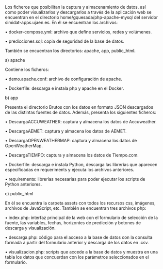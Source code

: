 Los ficheros que posibilitan la captura y almacenamiento de datos, así como poder visualizarlos y descargarlos a través de la aplicación web se encuentran en el directorio home/gquesada/php-apache-mysql del servidor simidat-apps.ujaen.es. En él se encuentran los archivos:


•	docker-compose.yml: archivo que define servicios, redes y volúmenes.

•	predicciones.sql: copia de seguridad de la base de datos.


También se encuentran los directorios: apache, app, public_html.

a)	apache


Contiene los ficheros:


•	demo.apache.conf: archivo de configuración de apache.

•	Dockerfile: descarga e instala php y apache en el Docker.



b)	app


Presenta el directorio Brutos con los datos en formato JSON descargados de las distintas fuentes de datos. Además, presenta los siguientes ficheros:


•	DescargaACCUWEATHER: captura y almacena los datos de Accuweather.

•	DescargaAEMET: captura y almacena los datos de AEMET.

•	DescargaOPENWEATHERMAP: captura y almacena los datos de OpenWeatherMap.

•	DescargaTIEMPO: captura y almacena los datos de Tiempo.com.

•	Dockerfile: descarga e instala Python, descarga las librerías que aparecen especificadas en requeriments y ejecuta los archivos anteriores.

•	requirements: librerías necesarias para poder ejecutar los scripts de Python anteriores.



c)	public_html


En él se encuentra la carpeta assets con todos los recursos css, imágenes, archivos de JavaScript, etc. También se encuentran tres archivos php:


•	index.php: interfaz principal de la web con el formulario de selección de la fuente, las variables, fechas, horizontes de predicción y botones de descarga y visualización.

•	descarga.php: código para el acceso a la base de datos con la consulta formada a partir del formulario anterior y descarga de los datos en .csv.

•	visualizacion.php: scripts que accede a la base de datos y muestra en una tabla los datos que concuerdan con los parámetros seleccionados en el formulario.

